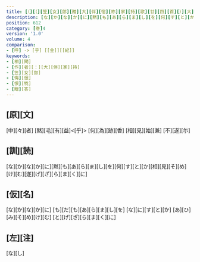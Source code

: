```yaml
---
title: [（][（][笠][女][郎][贈][大][伴][宿][祢][家][持][歌][廿][四][首][）][大][伴][宿][祢][家][持][和]<[歌]>[二][首][）]
description: [な][か][な][か][に][黙][も][あ][ら][ま][し][を][何][す][と][か][相][見][そ][め][け][む][遂][げ][ざ][ら][ま][く][に]
position: 612
category: [巻]4
version: '1.0'
volume: 4
comparison:
- [呼] -> [乎] [[金]][[紀]]
keywords:
- [相][聞]
- [作][者][：][大][伴][家][持]
- [笠][女][郎]
- [悔][恨]
- [恨][牫]
- [贈][答]
---
```


## [原][文]

[中][々][者] [黙][毛][有][益]<[乎]> [何][為][跡][香] [相][見][始][兼] [不][遂][尓]

## [訓][読]

[な][か][な][か][に][黙][も][あ][ら][ま][し][を][何][す][と][か][相][見][そ][め][け][む][遂][げ][ざ][ら][ま][く][に]

## [仮][名]

[な][か][な][か][に] [も][だ][も][あ][ら][ま][し][を] [な][に][す][と][か] [あ][ひ][み][そ][め][け][む] [と][げ][ざ][ら][ま][く][に]

## [左][注]

[な][し]
